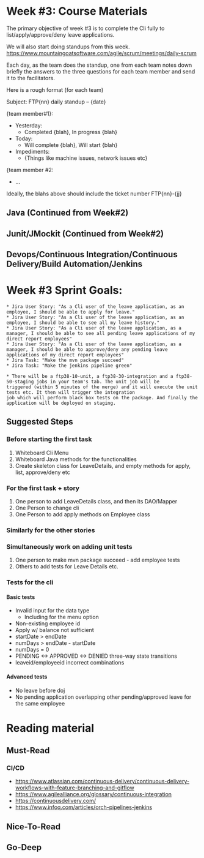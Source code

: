 # Week #3: Course Materials

The primary objective of week #3 is to complete the Cli fully to list/apply/approve/deny leave applications. 

We will also start doing standups from this week. https://www.mountaingoatsoftware.com/agile/scrum/meetings/daily-scrum

Each day, as the team does the standup, one from each team notes down briefly the answers to the three questions for each team member and send it to the facilitators.

  Here is a rough format (for each team)

  Subject: FTP{nn} daily standup – {date}
  
{team member#1}:
  * Yesterday:
    * Completed {blah}, In progress {blah}
  * Today:
    * Will complete {blah}, Will start {blah}
  * Impediments:
    * {Things like machine issues, network issues etc}
    
{team member #2:
   * ...
   
Ideally, the blahs above should include the ticket number FTP{nn}-{jj}

## Java (Continued from Week#2)

## Junit/JMockit (Continued from Week#2)

## Devops/Continuous Integration/Continuous Delivery/Build Automation/Jenkins

# Week #3 Sprint Goals:

    * Jira User Story: "As a Cli user of the leave application, as an employee, I should be able to apply for leave."
    * Jira User Story: "As a Cli user of the leave application, as an employee, I should be able to see all my leave history."
    * Jira User Story: "As a Cli user of the leave application, as a manager, I should be able to see all pending leave applications of my direct report employees"
    * Jira User Story: "As a Cli user of the leave application, as a manager, I should be able to approve/deny any pending leave applications of my direct report employees"
    * Jira Task: "Make the mvn package succeed"
    * Jira Task: "Make the jenkins pipeline green"

    * There will be a ftp38-10-unit, a ftp38-30-integration and a ftp38-50-staging jobs in your team's tab. The unit job will be 
    triggered (within 5 minutes of the merge) and it will execute the unit tests etc. It then will trigger the integration 
    job which will perform black box tests on the package. And finally the application will be deployed on staging.

## Suggested Steps

### Before starting the first task
  1. Whiteboard Cli Menu
  1. Whiteboard Java methods for the functionalities
  1. Create skeleton class for LeaveDetails, and empty methods for apply, list, approve/deny etc
### For the first task + story
  1. One person to add LeaveDetails class, and then its DAO/Mapper
  1. One Person to change cli
  1. One Person to add apply methods on Employee class
### Similarly for the other stories
### Simultaneously work on adding unit tests
  1. One person to make mvn package succeed - add employee tests
  1. Others to add tests for Leave Details etc.

### Tests for the cli

#### Basic tests
  * Invalid input for the data type
    * Including for the menu option
  * Non-existing employee id
  * Apply w/ balance not sufficient
  * startDate > endDate
  * numDays > endDate - startDate
  * numDays = 0
  * PENDING <-> APPROVED <-> DENIED three-way state transitions
  * leaveid/employeeid incorrect combinations

#### Advanced tests
  * No leave before doj
  * No pending application overlapping other pending/approved leave for the same employee
  
# Reading material

## Must-Read

### CI/CD
  * https://www.atlassian.com/continuous-delivery/continuous-delivery-workflows-with-feature-branching-and-gitflow
  * https://www.agilealliance.org/glossary/continuous-integration
  * https://continuousdelivery.com/
  * https://www.infoq.com/articles/orch-pipelines-jenkins

## Nice-To-Read

## Go-Deep

  
